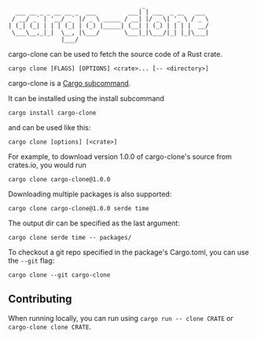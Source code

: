                                           _                  
      ___ __ _ _ __ __ _  ___         ___| | ___  _ __   ___ 
     / __/ _` | '__/ _` |/ _ \ _____ / __| |/ _ \| '_ \ / _ \
    | (_| (_| | | | (_| | (_) |_____| (__| | (_) | | | |  __/
     \___\__,_|_|  \__, |\___/       \___|_|\___/|_| |_|\___|
                   |___/                                     

cargo-clone can be used to fetch the source code of a Rust crate.


    cargo clone [FLAGS] [OPTIONS] <crate>... [-- <directory>]

cargo-clone is a [Cargo subcommand](https://github.com/rust-lang/cargo/wiki/Third-party-cargo-subcommands).

It can be installed using the install subcommand

    cargo install cargo-clone

and can be used like this:

    cargo clone [options] [<crate>]

For example, to download version 1.0.0 of cargo-clone's source from crates.io, you would run

    cargo clone cargo-clone@1.0.0

Downloading multiple packages is also supported:

    cargo clone cargo-clone@1.0.0 serde time

The output dir can be specified as the last argument:

    cargo clone serde time -- packages/

To checkout a git repo specified in the package's Cargo.toml, you can use the `--git` flag:

    cargo clone --git cargo-clone


## Contributing

When running locally, you can run using `cargo run -- clone CRATE` or `cargo-clone clone CRATE`.

